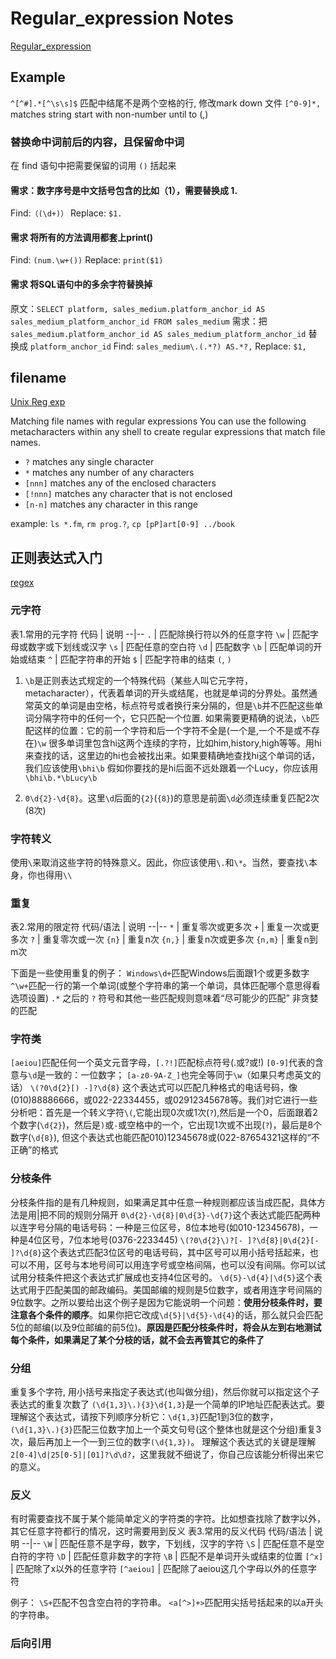 # Regular_expression Notes

[Regular_expression](https://en.wikipedia.org/wiki/Regular_expression#POSIX_basic_and_extended)

## Example

`^[^#].*[^\s\s]$` 匹配中结尾不是两个空格的行, 修改mark down 文件
`[^0-9]*,` matches string start with non-number until to (,)

### 替换命中词前后的内容，且保留命中词

在 find 语句中把需要保留的词用 `()` 括起来

#### 需求：数字序号是中文括号包含的比如（1），需要替换成 1.

Find:`（(\d+)）`
Replace: `$1.`

#### 需求 将所有的方法调用都套上print()

Find: `(num.\w+())`
Replace: `print($1)`

#### 需求 将SQL语句中的多余字符替换掉

原文：`SELECT platform, sales_medium.platform_anchor_id AS sales_medium_platform_anchor_id FROM sales_medium`
需求：把 `sales_medium.platform_anchor_id AS sales_medium_platform_anchor_id` 替换成 `platform_anchor_id`
Find: `sales_medium\.(.*?) AS.*?,`
Replace: `$1,`

## filename

[Unix Reg exp](http://www.interlude.org.uk/unix/Unix%20Reg%20exp%20stuff.htm )

Matching file names with regular expressions
You can use the following metacharacters within any shell to create regular expressions that match file names.

* `?`       matches any single character
* `*`       matches any number of any characters
* `[nnn]`   matches any of the enclosed characters
* `[!nnn]`  matches any character that is not enclosed
* `[n-n]`   matches any character in this range

example: `ls *.fm`, `rm prog.?`, `cp [pP]art[0-9] ../book`

## 正则表达式入门

[regex](http://deerchao.net/tutorials/regex/regex.htm#mission)

### 元字符

表1.常用的元字符
 代码 | 说明
--|--
`.`  | 匹配除换行符以外的任意字符
`\w`  | 匹配字母或数字或下划线或汉字
`\s`  | 匹配任意的空白符
`\d`  | 匹配数字
`\b`  | 匹配单词的开始或结束
`^`  | 匹配字符串的开始
`$` | 匹配字符串的结束
`(`, `)`

1. `\b`是正则表达式规定的一个特殊代码（某些人叫它元字符，metacharacter），代表着单词的开头或结尾，也就是单词的分界处。虽然通常英文的单词是由空格，标点符号或者换行来分隔的，但是`\b`并不匹配这些单词分隔字符中的任何一个，它只匹配一个位置.
如果需要更精确的说法，`\b`匹配这样的位置：它的前一个字符和后一个字符不全是(一个是,一个不是或不存在)`\w`
很多单词里包含hi这两个连续的字符，比如him,history,high等等。用hi来查找的话，这里边的hi也会被找出来。如果要精确地查找hi这个单词的话，我们应该使用`\bhi\b`
假如你要找的是hi后面不远处跟着一个Lucy，你应该用`\bhi\b.*\bLucy\b`

2. `0\d{2}-\d{8}`。这里`\d`后面的`{2}`(`{8}`)的意思是前面`\d`必须连续重复匹配2次(8次)

### 字符转义

使用`\`来取消这些字符的特殊意义。因此，你应该使用`\.`和`\*`。当然，要查找`\`本身，你也得用`\\`

### 重复

表2.常用的限定符
代码/语法  | 说明
--|--
`*`  | 重复零次或更多次
`+`  | 重复一次或更多次
`?`  | 重复零次或一次
`{n}`  | 重复n次
`{n,}`  | 重复n次或更多次
`{n,m}`  | 重复n到m次

下面是一些使用重复的例子：
`Windows\d+`匹配Windows后面跟1个或更多数字
`^\w+`匹配一行的第一个单词(或整个字符串的第一个单词，具体匹配哪个意思得看选项设置)
`.*` 之后的 `?` 符号和其他一些匹配规则意味着“尽可能少的匹配” 非贪婪的匹配

### 字符类

`[aeiou]`匹配任何一个英文元音字母，`[.?!]`匹配标点符号(.或?或!)
`[0-9]`代表的含意与`\d`是一致的：一位数字；
`[a-z0-9A-Z_]`也完全等同于`\w`（如果只考虑英文的话）
`\(?0\d{2}[) -]?\d{8}` 这个表达式可以匹配几种格式的电话号码，像(010)88886666，或022-22334455，或02912345678等。我们对它进行一些分析吧：首先是一个转义字符`\(`,它能出现0次或1次(`?`),然后是一个0，后面跟着2个数字(`\d{2}`)，然后是`)`或`-`或空格中的一个，它出现1次或不出现(`?`)，最后是8个数字(`\d{8}`),  但这个表达式也能匹配010)12345678或(022-87654321这样的“不正确”的格式

### 分枝条件

分枝条件指的是有几种规则，如果满足其中任意一种规则都应该当成匹配，具体方法是用|把不同的规则分隔开
`0\d{2}-\d{8}|0\d{3}-\d{7}`这个表达式能匹配两种以连字号分隔的电话号码：一种是三位区号，8位本地号(如010-12345678)，一种是4位区号，7位本地号(0376-2233445)
`\(?0\d{2}\)?[- ]?\d{8}|0\d{2}[- ]?\d{8}`这个表达式匹配3位区号的电话号码，其中区号可以用小括号括起来，也可以不用，区号与本地号间可以用连字号或空格间隔，也可以没有间隔。你可以试试用分枝条件把这个表达式扩展成也支持4位区号的。
`\d{5}-\d{4}|\d{5}`这个表达式用于匹配美国的邮政编码。美国邮编的规则是5位数字，或者用连字号间隔的9位数字。之所以要给出这个例子是因为它能说明一个问题：**使用分枝条件时，要注意各个条件的顺序**。如果你把它改成`\d{5}|\d{5}-\d{4}`的话，那么就只会匹配5位的邮编(以及9位邮编的前5位)。**原因是匹配分枝条件时，将会从左到右地测试每个条件，如果满足了某个分枝的话，就不会去再管其它的条件了**

### 分组

重复多个字符, 用小括号来指定子表达式(也叫做分组)，然后你就可以指定这个子表达式的重复次数了
`(\d{1,3}\.){3}\d{1,3}`是一个简单的IP地址匹配表达式。要理解这个表达式，请按下列顺序分析它：`\d{1,3}`匹配1到3位的数字，`(\d{1,3}\.){3}`匹配三位数字加上一个英文句号(这个整体也就是这个分组)重复3次，最后再加上一个一到三位的数字`(\d{1,3})`。
理解这个表达式的关键是理解`2[0-4]\d|25[0-5]|[01]?\d\d?`，这里我就不细说了，你自己应该能分析得出来它的意义。

### 反义

有时需要查找不属于某个能简单定义的字符类的字符。比如想查找除了数字以外，其它任意字符都行的情况，这时需要用到反义
表3.常用的反义代码
代码/语法  | 说明
--|--
`\W`  | 匹配任意不是字母，数字，下划线，汉字的字符
`\S`  | 匹配任意不是空白符的字符
`\D`  | 匹配任意非数字的字符
`\B`  | 匹配不是单词开头或结束的位置
`[^x]`  | 匹配除了x以外的任意字符
`[^aeiou]`  | 匹配除了aeiou这几个字母以外的任意字符

例子：
`\S+`匹配不包含空白符的字符串。
`<a[^>]+>`匹配用尖括号括起来的以a开头的字符串。

### 后向引用
